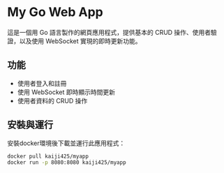 # My Go Web App

這是一個用 Go 語言製作的網頁應用程式，提供基本的 CRUD 操作、使用者驗證，以及使用 WebSocket 實現的即時更新功能。

## 功能
- 使用者登入和註冊
- 使用 WebSocket 即時顯示時間更新
- 使用者資料的 CRUD 操作

## 安裝與運行
安裝docker環境後下載並運行此應用程式：
```bash
docker pull kaiji425/myapp
docker run -p 8080:8080 kaiji425/myapp
